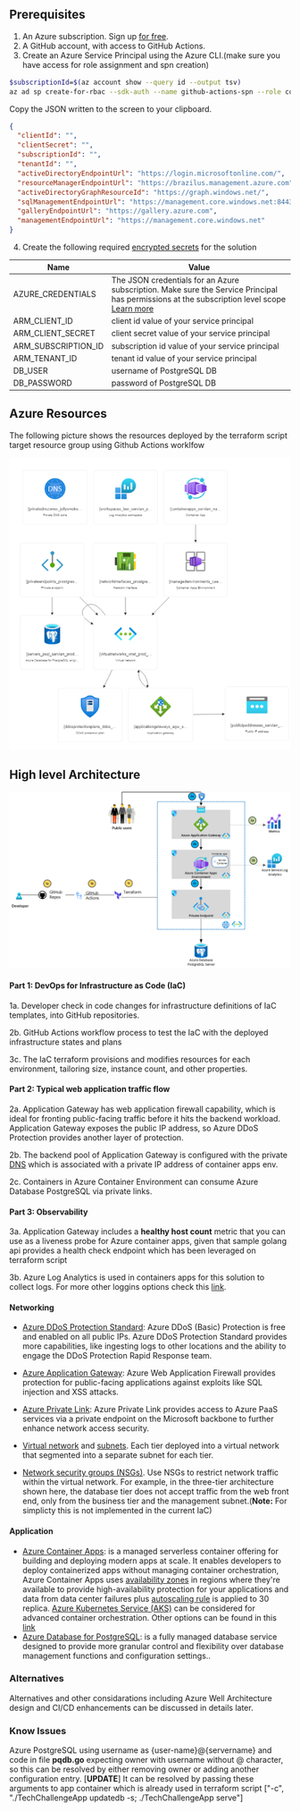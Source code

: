 ## Prerequisites


1. An Azure subscription. Sign up [for free](https://azure.microsoft.com/free/).
2. A GitHub account, with access to GitHub Actions.
3. Create an Azure Service Principal using the Azure CLI.(make sure you have access for role assignment and spn creation)

```bash
$subscriptionId=$(az account show --query id --output tsv)
az ad sp create-for-rbac --sdk-auth --name github-actions-spn --role contributor --scopes /subscriptions/$subscriptionId
```

Copy the JSON written to the screen to your clipboard.

```json
{
  "clientId": "",
  "clientSecret": "",
  "subscriptionId": "",
  "tenantId": "",
  "activeDirectoryEndpointUrl": "https://login.microsoftonline.com/",
  "resourceManagerEndpointUrl": "https://brazilus.management.azure.com",
  "activeDirectoryGraphResourceId": "https://graph.windows.net/",
  "sqlManagementEndpointUrl": "https://management.core.windows.net:8443/",
  "galleryEndpointUrl": "https://gallery.azure.com",
  "managementEndpointUrl": "https://management.core.windows.net"
}
```

4. Create the following required [encrypted secrets](https://docs.github.com/en/actions/security-guides/encrypted-secrets#creating-encrypted-secrets-for-a-repository) for the solution

| Name              | Value                                                                                                                                                                                                                                                                                                   |
| ----------------- | ------------------------------------------------------------------------------------------------------------------------------------------------------------------------------------------------------------------------------------------------------------------------------------------------------- |
| AZURE_CREDENTIALS | The JSON credentials for an Azure subscription. Make sure the Service Principal has permissions at the subscription level scope [Learn more](https://docs.microsoft.com/azure/developer/github/connect-from-azure?tabs=azure-portal%2Cwindows#create-a-service-principal-and-add-it-as-a-github-secret) |
| ARM_CLIENT_ID | client id value of your service principal|
| ARM_CLIENT_SECRET | client secret value of your service principal|
| ARM_SUBSCRIPTION_ID | subscription id value of your service principal|
| ARM_TENANT_ID| tenant id value of your service principal|
| DB_USER| username of PostgreSQL DB |
| DB_PASSWORD| password of PostgreSQL DB|

## Azure Resources

The following picture shows the resources deployed by the terraform script target resource group using Github Actions worklfow

![Azure Resources](docs/images/azure-resources.png)
## High level Architecture

![High level Architecture](docs/images/architecture.png)


#### Part 1: DevOps for Infrastructure as Code (IaC)

1a. Developer check in code changes for infrastructure definitions of IaC templates, into GitHub repositories.

2b. GitHub Actions workflow process to test the IaC with the deployed infrastructure states and plans

3c. The IaC terraform provisions and modifies resources for each environment, tailoring size, instance count, and other properties.


#### Part 2: Typical web application traffic flow

2a. Application Gateway has web application firewall capability, which is ideal for fronting public-facing traffic before it hits the backend workload. Application Gateway exposes the public IP address, so Azure DDoS Protection provides another layer of protection.

2b. The backend pool of Application Gateway is configured with the private [DNS](https://learn.microsoft.com/en-us/azure/container-apps/networking#dns) which is associated with a private IP address of container apps env.

2c. Containers in Azure Container Environment can consume Azure Database PostgreSQL via private links.

#### Part 3: Observability

3a. Application Gateway includes a **healthy host count** metric that you can use as a liveness probe for Azure container apps, given that sample golang api provides a health check endpoint which has been leveraged on terraform script

3b. Azure Log Analytics is used in containers apps for this solution to collect logs. For more other loggins options check this [link](https://learn.microsoft.com/en-us/azure/container-apps/log-options).


#### Networking

- [Azure DDoS Protection Standard](https://azure.microsoft.com/services/ddos-protection): Azure DDoS (Basic) Protection is free and enabled on all public IPs. Azure DDoS Protection Standard provides more capabilities, like ingesting logs to other locations and the ability to engage the DDoS Protection Rapid Response team.
- [Azure Application Gateway](https://azure.microsoft.com/en-us/services/application-gateway): Azure Web Application Firewall provides protection for public-facing applications against exploits like SQL injection and XSS attacks.
- [Azure Private Link](https://azure.microsoft.com/services/private-link): Azure Private Link provides access to Azure PaaS services via a private endpoint on the Microsoft backbone to further enhance network access security.

- [Virtual network](https://learn.microsoft.com/en-us/azure/virtual-network/virtual-network-vnet-plan-design-arm#virtual-networks) and [subnets](https://learn.microsoft.com/en-us/azure/virtual-network/virtual-network-vnet-plan-design-arm#subnets). Each tier deployed into a virtual network that segmented into a separate subnet for each tier.

- [Network security groups (NSGs)](https://learn.microsoft.com/en-us/azure/virtual-network/virtual-network-vnet-plan-design-arm#traffic-filtering). Use NSGs to restrict network traffic within the virtual network. For example, in the three-tier architecture shown here, the database tier does not accept traffic from the web front end, only from the business tier and the management subnet.(**Note:** For simplicty this is not implemented in the current IaC)

#### Application

- [Azure Container Apps](https://azure.microsoft.com/en-us/products/container-apps/): is a managed serverless container offering for building and deploying modern apps at scale. It enables developers to deploy containerized apps without managing container orchestration, Azure Container Apps uses [availability zones](https://learn.microsoft.com/en-us/azure/container-apps/disaster-recovery) in regions where they're available to provide high-availability protection for your applications and data from data center failures plus [autoscaling rule](https://learn.microsoft.com/en-us/azure/container-apps/scale-app) is applied to 30 replica. [Azure Kubernetes Service (AKS)](https://azure.microsoft.com/services/kubernetes-service) can be considered for advanced container orchestration. Other options can be found in this [link](https://learn.microsoft.com/en-us/azure/container-apps/compare-options)
- [Azure Database for PostgreSQL](https://learn.microsoft.com/en-us/azure/postgresql): is a fully managed database service designed to provide more granular control and flexibility over database management functions and configuration settings..

### Alternatives

Alternatives and other considarations including Azure Well Architecture design and CI/CD enhancements can be discussed in details later.


### Know Issues

Azure PostgreSQL using username as {user-name}@{servername} and code in file **pqdb.go** expecting owner with username without @ character, so this can be resolved by either removing owner or adding another configuration entry.
[**UPDATE**]
It can be resolved by passing these arguments to app container which is already used in terraform script ["-c", "./TechChallengeApp updatedb -s; ./TechChallengeApp serve"]